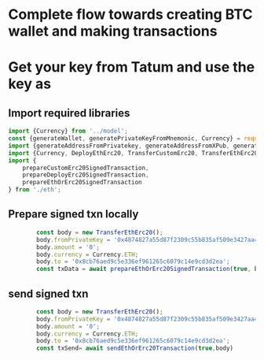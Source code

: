 # Complete flow towards creating BTC wallet and making transactions

# Get your key from Tatum and use the key as 
## Import required libraries
```javascript
import {Currency} from '../model';
const {generateWallet, generatePrivateKeyFromMnemonic, Currency} = require("@tatumio/tatum");
import {generateAddressFromPrivatekey, generateAddressFromXPub, generatePrivateKeyFromMnemonic} from './address';
import {Currency, DeployEthErc20, TransferCustomErc20, TransferEthErc20} from '../model';
import {
    prepareCustomErc20SignedTransaction,
    prepareDeployErc20SignedTransaction,
    prepareEthOrErc20SignedTransaction
} from './eth';
```
## Prepare signed txn locally
```javascript
        const body = new TransferEthErc20();
        body.fromPrivateKey = '0x4874827a55d87f2309c55b835af509e3427aa4d52321eeb49a2b93b5c0f8edfb';
        body.amount = '0';
        body.currency = Currency.ETH;
        body.to = '0x8cb76aed9c5e336ef961265c6079c14e9cd3d2ea';
        const txData = await prepareEthOrErc20SignedTransaction(true, body);
```

## send signed txn
```javascript
        const body = new TransferEthErc20();
        body.fromPrivateKey = '0x4874827a55d87f2309c55b835af509e3427aa4d52321eeb49a2b93b5c0f8edfb';
        body.amount = '0';
        body.currency = Currency.ETH;
        body.to = '0x8cb76aed9c5e336ef961265c6079c14e9cd3d2ea';
        const txSend= await sendEthOrErc20Transaction(true,body)
```